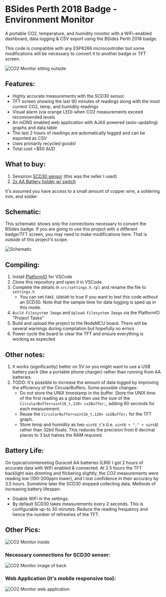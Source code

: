 # BSides Perth 2018 Badge - Environment Monitor
A portable CO2, temperature, and humidity monitor with a WiFi-enabled dashboard, data logging & CSV export using the BSides Perth 2018 badge.

This code is compatible with any ESP8266 microcontroller but some modifications will be necessary to convert it to another badge or TFT screen.

![CO2 Monitor sitting outside](github_pics/outside.jpg)

## Features:
* Highly accurate measurements with the SCD30 sensor
* TFT screen showing the last 90 minutes of readings along with the most current CO2, temp, and humidity readings
* Visual alarm (via orange LED) when CO2 measurements exceed recommended levels
* An mDNS enabled web application with AJAX powered (auto-updating) graphs and data table
* The last 2 hours of readings are automatically logged and can be exported as CSV
* Uses primarily recycled goods!
* Total cost ~$50 AUD

## What to buy:
1. Sensirion [SCD30 sensor](https://www.aliexpress.com/item/1005001392172293.html) (this was the seller I used)
2. [2x AA Battery holder w/ switch](https://www.jaycar.com.au/2aa-switched-battery-enclosure/p/PH9280)

It's assumed you have access to a small amount of copper wire, a soldering iron, and solder.

## Schematic:
This schematic shows only the connections necessary to convert the BSides badge. If you are going to use this project with a different badge/TFT screen, you may need to make modifications here. That is outside of this project's scope.

![Schematic](github_pics/schematic.png)

## Compiling:
1. Install [PlatformIO](https://docs.platformio.org/en/latest/integration/ide/vscode.html#installation) for VSCode
2. Clone this repository and open it in VSCode
3. Complete the details in `src/settings.h.tpl` and rename the file to `settings.h`
    * You can set `FAKE_SENSOR` to true if you want to test this code without an SCD30. Note that the sample time for data logging is sped up in this mode.
4. `Build Filesystem Image` and `Upload Filesystem Image` via the PlatformIO "Project Tasks"
5. Build and upload the project to the NodeMCU board. There will be several warnings during compilation but hopefully no errors
6. Power cycle the board to clear the TFT and ensure everything is working as expected

## Other notes:
1. It works (significantly) better on 5V so you might want to use a USB battery pack (like a portable phone charger) rather than running from AA batteries.
2. TODO: It's possible to increase the amount of data logged by improving the efficiency of the CircularBuffers. Some possible changes:
    * Do not store the UNIX timestamp in the buffer. Store the UNIX time of the first reading as a global then use the size of the `CircularBuffer<uint16_t,120> co2Buffer;`, adding 60 seconds for each measurement.
    * Reuse the `CircularBuffer<uint16_t,120> co2Buffer;` for the TFT graph.
    * Store temp and humidity as two `uint8_t`'s (i.e. `uint8 + "." + uint8`) rather than 32bit floats. This reduces the precision from 6 decimal places to 3 but halves the RAM required.

## Battery Life:
On typical/uninteresting Duracell AA batteries (LR6) I got 2 hours of accurate data with WiFi enabled & connected. At 2.5 hours the TFT backlight was dimming and flickering slightly, the CO2 measurements were reading low (100-200ppm lower), and I lost confidence in their accuracy by 3.5 hours. Sometime later the SCD30 stopped collecting data. Methods of increasing battery lifespan:
* Disable WiFi in the settings.
* By default SCD30 takes measurements every 2 seconds. This is configurable up-to 30 minutes. Reduce the reading frequency and hence the number of refreshes of the TFT.

## Other Pics:
![CO2 Monitor inside](github_pics/inside.jpg)

### Necessary connections for SCD30 sensor:
![CO2 Monitor image of back](github_pics/back.jpg)

### Web Application (it's mobile responsive too):
![CO2 Monitor web application](github_pics/dashboard.png)